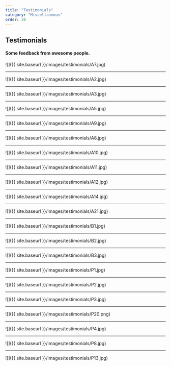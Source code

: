 ```yaml
---
title: "Testimonials"
category: "Miscellaneous"
order: 30
---
```




<a name="Testimonials"></a>
## Testimonials

#### Some feedback from awesome people.



![]({{ site.baseurl }}/images/testimonials/A7.jpg)

---

![]({{ site.baseurl }}/images/testimonials/A2.jpg)

---

![]({{ site.baseurl }}/images/testimonials/A3.jpg)

---

![]({{ site.baseurl }}/images/testimonials/A5.jpg)

---

![]({{ site.baseurl }}/images/testimonials/A9.jpg)


---

![]({{ site.baseurl }}/images/testimonials/A8.jpg)

---

![]({{ site.baseurl }}/images/testimonials/A10.jpg)

---

![]({{ site.baseurl }}/images/testimonials/A11.jpg)

---

![]({{ site.baseurl }}/images/testimonials/A12.jpg)

---

![]({{ site.baseurl }}/images/testimonials/A14.jpg)

---

![]({{ site.baseurl }}/images/testimonials/A21.jpg)

---

![]({{ site.baseurl }}/images/testimonials/B1.jpg)

---

![]({{ site.baseurl }}/images/testimonials/B2.jpg)

---

![]({{ site.baseurl }}/images/testimonials/B3.jpg)

---

![]({{ site.baseurl }}/images/testimonials/P1.jpg)

---

![]({{ site.baseurl }}/images/testimonials/P2.jpg)

---

![]({{ site.baseurl }}/images/testimonials/P3.jpg)

---

![]({{ site.baseurl }}/images/testimonials/P20.png)

---
 
![]({{ site.baseurl }}/images/testimonials/P4.jpg)

---

![]({{ site.baseurl }}/images/testimonials/P8.jpg)

---

![]({{ site.baseurl }}/images/testimonials/P13.jpg)

